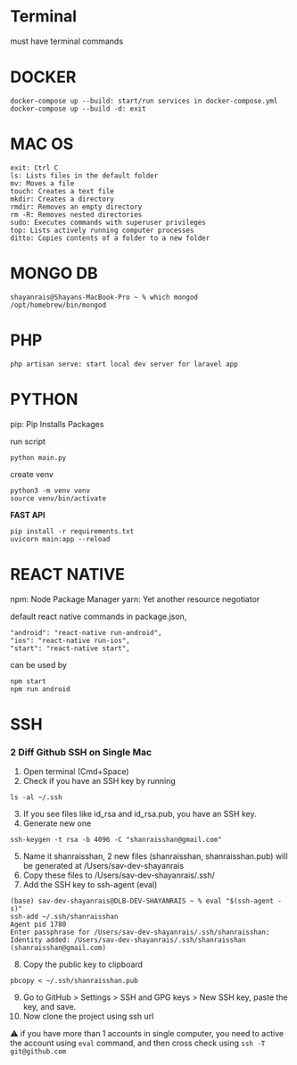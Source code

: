 # Terminal
must have terminal commands

# DOCKER
```
docker-compose up --build: start/run services in docker-compose.yml
docker-compose up --build -d: exit
```

# MAC OS
```
exit: Ctrl C
ls: Lists files in the default folder
mv: Moves a file
touch: Creates a text file
mkdir: Creates a directory
rmdir: Removes an empty directory
rm -R: Removes nested directories
sudo: Executes commands with superuser privileges
top: Lists actively running computer processes
ditto: Copies contents of a folder to a new folder
```

# MONGO DB
```
shayanrais@Shayans-MacBook-Pro ~ % which mongod
/opt/homebrew/bin/mongod
```

# PHP
```
php artisan serve: start local dev server for laravel app
```

# PYTHON
pip: Pip Installs Packages

run script
```
python main.py
```
create venv
```
python3 -m venv venv
source venv/bin/activate
```
**FAST API**
```
pip install -r requirements.txt
uvicorn main:app --reload
```

# REACT NATIVE
npm: Node Package Manager
yarn: Yet another resource negotiator

default react native commands in package.json,
```
"android": "react-native run-android",
"ios": "react-native run-ios",
"start": "react-native start",
```
can be used by
```
npm start
npm run android
```

# SSH

### 2 Diff Github SSH on Single Mac 
1. Open terminal (Cmd+Space)
2. Check if you have an SSH key by running
```
ls -al ~/.ssh
```

3. If you see files like id_rsa and id_rsa.pub, you have an SSH key.
4. Generate new one
```
ssh-keygen -t rsa -b 4096 -C "shanraisshan@gmail.com"
```
5. Name it shanraisshan, 2 new files (shanraisshan, shanraisshan.pub) will be generated at /Users/sav-dev-shayanrais
6. Copy these files to /Users/sav-dev-shayanrais/.ssh/
7. Add the SSH key to ssh-agent (eval)
```
(base) sav-dev-shayanrais@DLB-DEV-SHAYANRAIS ~ % eval "$(ssh-agent -s)"
ssh-add ~/.ssh/shanraisshan
Agent pid 1780
Enter passphrase for /Users/sav-dev-shayanrais/.ssh/shanraisshan: 
Identity added: /Users/sav-dev-shayanrais/.ssh/shanraisshan (shanraisshan@gmail.com)
```
8. Copy the public key to clipboard
```
pbcopy < ~/.ssh/shanraisshan.pub
```
9. Go to GitHub > Settings > SSH and GPG keys > New SSH key, paste the key, and save.
10. Now clone the project using ssh url

⚠️ if you have more than 1 accounts in single computer, you need to active the account using ```eval``` command, and then cross check using ```ssh -T git@github.com```
